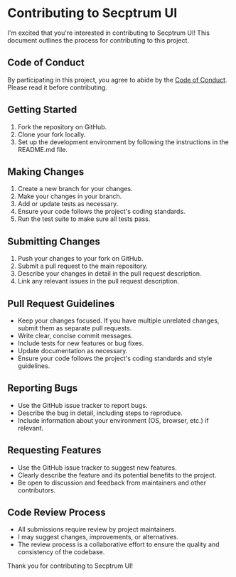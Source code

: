 # Contributing to Secptrum UI

I'm excited that you're interested in contributing to Secptrum UI! This document outlines the process for contributing to this project.

## Code of Conduct

By participating in this project, you agree to abide by the [Code of Conduct](CODE_OF_CONDUCT.md). Please read it before contributing.

## Getting Started

1. Fork the repository on GitHub.
2. Clone your fork locally.
3. Set up the development environment by following the instructions in the README.md file.

## Making Changes

1. Create a new branch for your changes.
2. Make your changes in your branch.
3. Add or update tests as necessary.
4. Ensure your code follows the project's coding standards.
5. Run the test suite to make sure all tests pass.

## Submitting Changes

1. Push your changes to your fork on GitHub.
2. Submit a pull request to the main repository.
3. Describe your changes in detail in the pull request description.
4. Link any relevant issues in the pull request description.

## Pull Request Guidelines

- Keep your changes focused. If you have multiple unrelated changes, submit them as separate pull requests.
- Write clear, concise commit messages.
- Include tests for new features or bug fixes.
- Update documentation as necessary.
- Ensure your code follows the project's coding standards and style guidelines.

## Reporting Bugs

- Use the GitHub issue tracker to report bugs.
- Describe the bug in detail, including steps to reproduce.
- Include information about your environment (OS, browser, etc.) if relevant.

## Requesting Features

- Use the GitHub issue tracker to suggest new features.
- Clearly describe the feature and its potential benefits to the project.
- Be open to discussion and feedback from maintainers and other contributors.

## Code Review Process

- All submissions require review by project maintainers.
- I may suggest changes, improvements, or alternatives.
- The review process is a collaborative effort to ensure the quality and consistency of the codebase.

Thank you for contributing to Secptrum UI!

